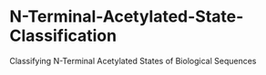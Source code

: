 # N-Terminal-Acetylated-State-Classification
Classifying N-Terminal Acetylated States of Biological Sequences
